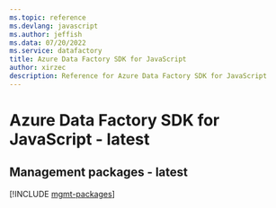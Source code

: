```yaml
---
ms.topic: reference
ms.devlang: javascript
ms.author: jeffish
ms.data: 07/20/2022
ms.service: datafactory
title: Azure Data Factory SDK for JavaScript
author: xirzec
description: Reference for Azure Data Factory SDK for JavaScript
---
```

# Azure Data Factory SDK for JavaScript - latest

## Management packages - latest
[!INCLUDE [mgmt-packages](data-factory-mgmt-index.md)]
